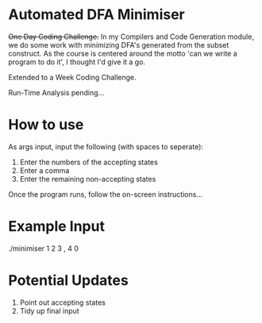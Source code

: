 # Automated DFA Minimiser
~~One Day Coding Challenge.~~
In my Compilers and Code Generation module, we do some work with minimizing DFA's generated from the
subset construct. As the course is centered around the motto 'can we write a program to do it', I 
thought I'd give it a go.

Extended to a Week Coding Challenge.

Run-Time Analysis pending...

# How to use
As args input, input the following (with spaces to seperate):

1. Enter the numbers of the accepting states
2. Enter a comma
3. Enter the remaining non-accepting states

Once the program runs, follow the on-screen instructions...

# Example Input
./minimiser 1 2 3 , 4 0


# Potential Updates
1. Point out accepting states
2. Tidy up final input
